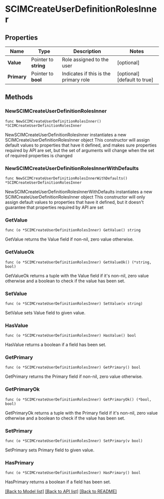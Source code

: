 # SCIMCreateUserDefinitionRolesInner

## Properties

Name | Type | Description | Notes
------------ | ------------- | ------------- | -------------
**Value** | Pointer to **string** | Role assigned to the user | [optional] 
**Primary** | Pointer to **bool** | Indicates if this is the primary role | [optional] [default to true]

## Methods

### NewSCIMCreateUserDefinitionRolesInner

`func NewSCIMCreateUserDefinitionRolesInner() *SCIMCreateUserDefinitionRolesInner`

NewSCIMCreateUserDefinitionRolesInner instantiates a new SCIMCreateUserDefinitionRolesInner object
This constructor will assign default values to properties that have it defined,
and makes sure properties required by API are set, but the set of arguments
will change when the set of required properties is changed

### NewSCIMCreateUserDefinitionRolesInnerWithDefaults

`func NewSCIMCreateUserDefinitionRolesInnerWithDefaults() *SCIMCreateUserDefinitionRolesInner`

NewSCIMCreateUserDefinitionRolesInnerWithDefaults instantiates a new SCIMCreateUserDefinitionRolesInner object
This constructor will only assign default values to properties that have it defined,
but it doesn't guarantee that properties required by API are set

### GetValue

`func (o *SCIMCreateUserDefinitionRolesInner) GetValue() string`

GetValue returns the Value field if non-nil, zero value otherwise.

### GetValueOk

`func (o *SCIMCreateUserDefinitionRolesInner) GetValueOk() (*string, bool)`

GetValueOk returns a tuple with the Value field if it's non-nil, zero value otherwise
and a boolean to check if the value has been set.

### SetValue

`func (o *SCIMCreateUserDefinitionRolesInner) SetValue(v string)`

SetValue sets Value field to given value.

### HasValue

`func (o *SCIMCreateUserDefinitionRolesInner) HasValue() bool`

HasValue returns a boolean if a field has been set.

### GetPrimary

`func (o *SCIMCreateUserDefinitionRolesInner) GetPrimary() bool`

GetPrimary returns the Primary field if non-nil, zero value otherwise.

### GetPrimaryOk

`func (o *SCIMCreateUserDefinitionRolesInner) GetPrimaryOk() (*bool, bool)`

GetPrimaryOk returns a tuple with the Primary field if it's non-nil, zero value otherwise
and a boolean to check if the value has been set.

### SetPrimary

`func (o *SCIMCreateUserDefinitionRolesInner) SetPrimary(v bool)`

SetPrimary sets Primary field to given value.

### HasPrimary

`func (o *SCIMCreateUserDefinitionRolesInner) HasPrimary() bool`

HasPrimary returns a boolean if a field has been set.


[[Back to Model list]](../README.md#documentation-for-models) [[Back to API list]](../README.md#documentation-for-api-endpoints) [[Back to README]](../README.md)


